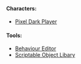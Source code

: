 #### Characters:
* [Pixel Dark Player](https://hugues-laborde.itch.io/)

#### Tools:
* [Behaviour Editor](https://github.com/sharpaccent/Behavior-Editor)
* [Scriptable Object Libary](https://github.com/sharpaccent/ScriptableObject-Library)
